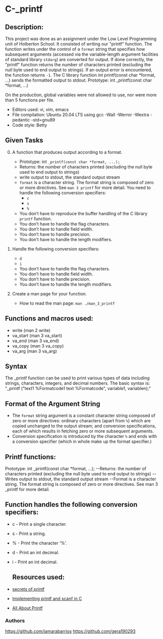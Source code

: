 # C-_printf

## Description:

This project was done as an assignment under the Low Level Programming unit of Holberton School. It consisted of writing our "printf" function.
The function writes under the control of a `format` string that specifies how subsequent arguments (accessed via the variable-length argument facilities of standard library `stdarg`) are converted for output.
If done correctly, the "printf" function returns the number of characters printed (excluding the null byte used to end output to strings). If an output error is encountered, the function returns `-1`.
The C library function int printf(const char *format, ...) sends the formatted output to stdout. Prototype: int _printf(const char *format, ...)

On the production, global variables were not allowed to use, nor were more than 5 functions per file.
- Editors used: vi, vim, emacs
- File compilation: Ubuntu 20.04 LTS using gcc -Wall -Werror -Wextra -pedantic -std=gnu89
- Code style: Betty 

## Given Tasks

0. A function that produces output according to a format.
	- Prototype: int `_printf(const char *format, ...);`
	- Returns: the number of characters printed (excluding the null byte used to end output to strings)
	- write output to stdout, the standard output stream
	- `format` is a character string. The format string is composed of zero or more directives. See `man 3 printf` for more detail. You need to handle the following conversion specifiers:
		- `c`
		- `s`
		- `%`
	- You don’t have to reproduce the buffer handling of the C library `printf` function.
	- You don’t have to handle the flag characters.
	- You don’t have to handle field width.
	- You don’t have to handle precision.
	- You don’t have to handle the length modifiers.

1. Handle the following conversion specifiers:
	- `d`
	- `i`
	- You don’t have to handle the flag characters.
	- You don’t have to handle field width.
	- You don’t have to handle precision.
	- You don’t have to handle the length modifiers.

2. Create a man page for your function.
	- How to read the man page: `man ./man_3_printf`

## Functions and macros used:

- write (man 2 write)
- va_start (man 3 va_start)
- va_end (man 3 va_end)
- va_copy (man 3 va_copy)
- va_arg (man 3 va_arg)

## Syntax

The _printf function can be used to print various types of data including strings, characters, integers, and decimal numbers.
The basic syntax is:
"_printf ("text1 %Formatcode1 text %Formatcode", variable1, variablen);"

## Format of the Argument String

- The `format` string argument is a constant character string composed of zero or more directives: ordinary characters (apart from `%`) which are copied unchanged to the output stream; and conversion specifications, each of which results in fetching zero or more subsequent arguments.
- Conversion specification is introduced by the character `%` and ends with a conversion specifier (which in whole make up the format specifier.)

## Printf functions:

Prototype: int _printf(const char *format, ...); 
--Returns: the number of characters printed (excluding the null byte used to end output to strings)
--Writes output to stdout, the standard output stream
--Format is a character string. The format string is composed of zero or more directives. See man 3 _printf for more detail. 

## Function handles the following conversion specifiers:

- c - Print a single character.
- s - Print a string.
- % - Print the character '%'.
- d - Print an int decimal.
- i - Print an int decimal.

  ## Resources used:

- [secrets of printf](https://www.cypress.com/file/54761/download)
- [Implementing printf and scanf in C](https://iq.opengenus.org/how-printf-and-scanf-function-works-in-c-internally/)
- [All About Printf](https://akshatshibu.wordpress.com/2015/07/22/all-about-printf/)

### Authors

https://github.com/iamarabarrios
https://github.com/gera190293
